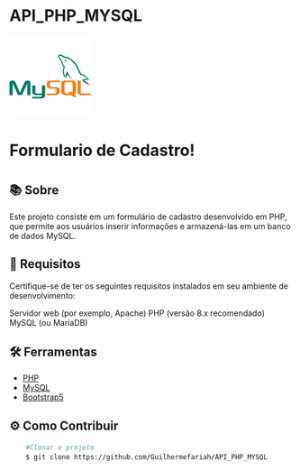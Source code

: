 # API_PHP_MYSQL

![Texto Alternativo](mysql.png)

<h1>Formulario de Cadastro! <h1>

## 📚 Sobre

Este projeto consiste em um formulário de cadastro desenvolvido em PHP, que permite aos usuários inserir informações e armazená-las em um banco de dados MySQL.

## 📢 Requisitos
Certifique-se de ter os seguintes requisitos instalados em seu ambiente de desenvolvimento:

Servidor web (por exemplo, Apache)
PHP (versão 8.x recomendado)
MySQL (ou MariaDB)

## 🛠️ Ferramentas

- [PHP](https://www.php.net/)
- [MySQL](https://www.mysql.com/)
- [Bootstrap5](https://getbootstrap.com/)

## ⚙️ Como Contribuir

```bash
    #Clonar o projeto
    $ git clone https://github.com/Guilhermefariah/API_PHP_MYSQL

```